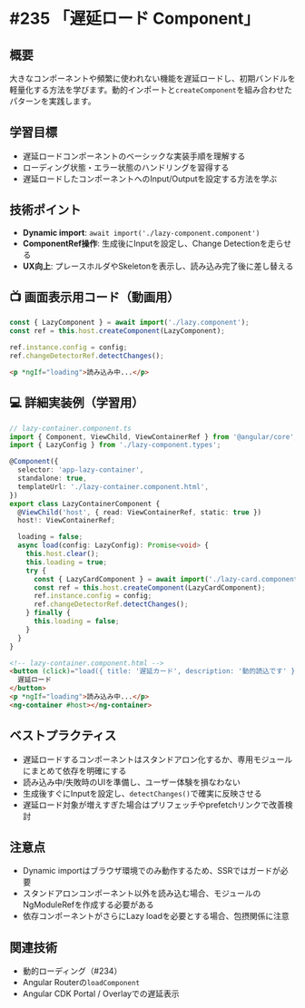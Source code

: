 # #235 「遅延ロード Component」

## 概要
大きなコンポーネントや頻繁に使われない機能を遅延ロードし、初期バンドルを軽量化する方法を学びます。動的インポートと`createComponent`を組み合わせたパターンを実践します。

## 学習目標
- 遅延ロードコンポーネントのベーシックな実装手順を理解する
- ローディング状態・エラー状態のハンドリングを習得する
- 遅延ロードしたコンポーネントへのInput/Outputを設定する方法を学ぶ

## 技術ポイント
- **Dynamic import**: `await import('./lazy-component.component')`
- **ComponentRef操作**: 生成後にInputを設定し、Change Detectionを走らせる
- **UX向上**: プレースホルダやSkeletonを表示し、読み込み完了後に差し替える

## 📺 画面表示用コード（動画用）

```typescript
const { LazyComponent } = await import('./lazy.component');
const ref = this.host.createComponent(LazyComponent);
```

```typescript
ref.instance.config = config;
ref.changeDetectorRef.detectChanges();
```

```html
<p *ngIf="loading">読み込み中...</p>
```

## 💻 詳細実装例（学習用）
```typescript
// lazy-container.component.ts
import { Component, ViewChild, ViewContainerRef } from '@angular/core';
import { LazyConfig } from './lazy-component.types';

@Component({
  selector: 'app-lazy-container',
  standalone: true,
  templateUrl: './lazy-container.component.html',
})
export class LazyContainerComponent {
  @ViewChild('host', { read: ViewContainerRef, static: true })
  host!: ViewContainerRef;

  loading = false;
  async load(config: LazyConfig): Promise<void> {
    this.host.clear();
    this.loading = true;
    try {
      const { LazyCardComponent } = await import('./lazy-card.component');
      const ref = this.host.createComponent(LazyCardComponent);
      ref.instance.config = config;
      ref.changeDetectorRef.detectChanges();
    } finally {
      this.loading = false;
    }
  }
}
```

```html
<!-- lazy-container.component.html -->
<button (click)="load({ title: '遅延カード', description: '動的読込です' })">
  遅延ロード
</button>
<p *ngIf="loading">読み込み中...</p>
<ng-container #host></ng-container>
```

## ベストプラクティス
- 遅延ロードするコンポーネントはスタンドアロン化するか、専用モジュールにまとめて依存を明確にする
- 読み込み中/失敗時のUIを準備し、ユーザー体験を損なわない
- 生成後すぐにInputを設定し、`detectChanges()`で確実に反映させる
- 遅延ロード対象が増えすぎた場合はプリフェッチやprefetchリンクで改善検討

## 注意点
- Dynamic importはブラウザ環境でのみ動作するため、SSRではガードが必要
- スタンドアロンコンポーネント以外を読み込む場合、モジュールのNgModuleRefを作成する必要がある
- 依存コンポーネントがさらにLazy loadを必要とする場合、包摂関係に注意

## 関連技術
- 動的ローディング（#234）
- Angular Routerの`loadComponent`
- Angular CDK Portal / Overlayでの遅延表示
